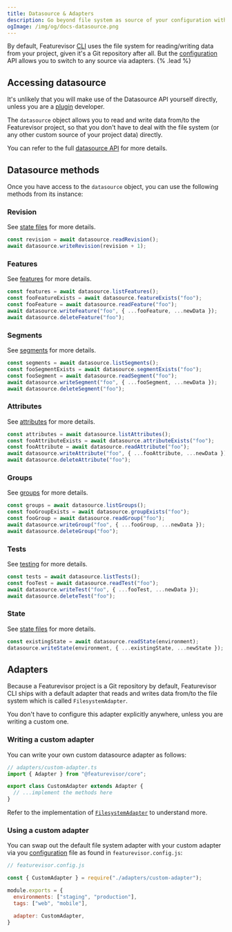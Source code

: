 ```yaml
---
title: Datasource & Adapters
description: Go beyond file system as source of your configuration with Featurevisor
ogImage: /img/og/docs-datasource.png
---
```


By default, Featurevisor [CLI](/docs/cli) uses the file system for reading/writing data from your project, given it's a Git repository after all. But the [configuration](/docs/configuration) API allows you to switch to any source via adapters. {% .lead %}

## Accessing datasource

It's unlikely that you will make use of the Datasource API yourself directly, unless you are a [plugin](/docs/plugins) developer.

The `datasource` object allows you to read and write data from/to the Featurevisor project, so that you don't have to deal with the file system (or any other custom source of your project data) directly.

You can refer to the full [datasource API](https://github.com/featurevisor/featurevisor/blob/main/packages/core/src/datasource/datasource.ts) for more details.

## Datasource methods

Once you have access to the `datasource` object, you can use the following methods from its instance:

### Revision

See [state files](/docs/state-files) for more details.

```js
const revision = await datasource.readRevision();
await datasource.writeRevision(revision + 1);
```

### Features

See [features](/docs/features) for more details.

```js
const features = await datasource.listFeatures();
const fooFeatureExists = await datasource.featureExists("foo");
const fooFeature = await datasource.readFeature("foo");
await datasource.writeFeature("foo", { ...fooFeature, ...newData });
await datasource.deleteFeature("foo");
```

### Segments

See [segments](/docs/segments) for more details.

```js
const segments = await datasource.listSegments();
const fooSegmentExists = await datasource.segmentExists("foo");
const fooSegment = await datasource.readSegment("foo");
await datasource.writeSegment("foo", { ...fooSegment, ...newData });
await datasource.deleteSegment("foo");
```

### Attributes

See [attributes](/docs/attributes) for more details.

```js
const attributes = await datasource.listAttributes();
const fooAttributeExists = await datasource.attributeExists("foo");
const fooAttribute = await datasource.readAttribute("foo");
await datasource.writeAttribute("foo", { ...fooAttribute, ...newData });
await datasource.deleteAttribute("foo");
```

### Groups

See [groups](/docs/groups) for more details.

```js
const groups = await datasource.listGroups();
const fooGroupExists = await datasource.groupExists("foo");
const fooGroup = await datasource.readGroup("foo");
await datasource.writeGroup("foo", { ...fooGroup, ...newData });
await datasource.deleteGroup("foo");
```

### Tests

See [testing](/docs/testing) for more details.

```js
const tests = await datasource.listTests();
const fooTest = await datasource.readTest("foo");
await datasource.writeTest("foo", { ...fooTest, ...newData });
await datasource.deleteTest("foo");
```

### State

See [state files](/docs/state-files) for more details.

```js
const existingState = await datasource.readState(environment);
datasource.writeState(environment, { ...existingState, ...newState });
```

## Adapters

Because a Featurevisor project is a Git repository by default, Featurevisor CLI ships with a default adapter that reads and writes data from/to the file system which is called `FilesystemAdapter`.

You don't have to configure this adapter explicitly anywhere, unless you are writing a custom one.

### Writing a custom adapter

You can write your own custom datasource adapter as follows:

```ts
// adapters/custom-adapter.ts
import { Adapter } from "@featurevisor/core";

export class CustomAdapter extends Adapter {
  // ...implement the methods here
}
```

Refer to the implementation of [`FilesystemAdapter`](https://github.com/featurevisor/featurevisor/blob/main/packages/core/src/datasource/filesystemAdapter.ts) to understand more.

### Using a custom adapter

You can swap out the default file system adapter with your custom adapter via you [configuration](/docs/configuration) file as found in `featurevisor.config.js`:

```js
// featurevisor.config.js

const { CustomAdapter } = require("./adapters/custom-adapter");

module.exports = {
  environments: ["staging", "production"],
  tags: ["web", "mobile"],

  adapter: CustomAdapter,
}
```
